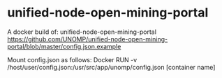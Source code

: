 # unified-node-open-mining-portal
A docker build of: unified-node-open-mining-portal
https://github.com/UNOMP/unified-node-open-mining-portal/blob/master/config.json.example

Mount config.json as follows:
Docker RUN -v /host/user/config.json:/usr/src/app/unomp/config.json [container name]
